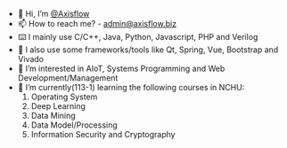- 👋 Hi, I’m [@Axisflow](https://github.com/Axisflow)
- 📫 How to reach me? - <admin@axisflow.biz>
- ⌨️ I mainly use C/C++, Java, Python, Javascript, PHP and Verilog
- 🧩 I also use some frameworks/tools like Qt, Spring, Vue, Bootstrap and Vivado
- 👀 I’m interested in AIoT, Systems Programming and Web Development/Management
- 🌱 I’m currently(113-1) learning the following courses in NCHU:
    1. Operating System
    2. Deep Learning
    3. Data Mining
    4. Data Model/Processing
    5. Information Security and Cryptography

<!---
Axialflow/Axialflow is a ✨ special ✨ repository because its `README.md` (this file) appears on your GitHub profile.
You can click the Preview link to take a look at your changes.
--->
